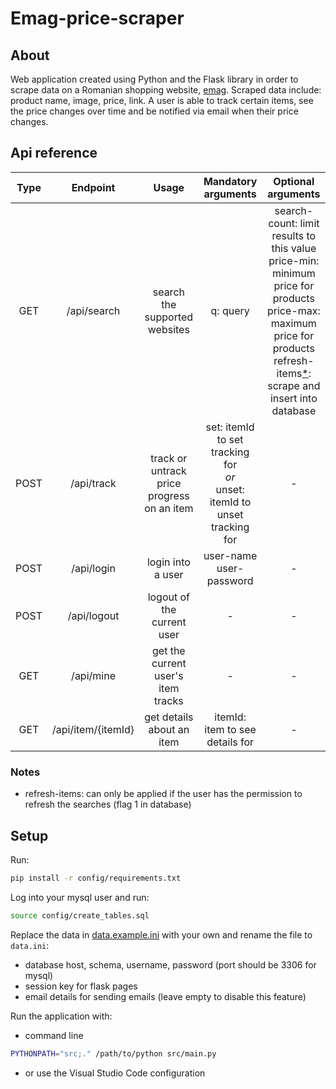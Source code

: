 # Emag-price-scraper

## About

Web application created using Python and the Flask library in order to scrape data on a Romanian shopping website, [emag](https://www.emag.ro/). Scraped data include: product name, image, price, link. A user is able to track certain items, see the price changes over time and be notified via email when their price changes.

## Api reference

| Type  |      Endpoint      |                   Usage                    |                              Mandatory arguments                               |                                                                                    Optional arguments                                                                                    |
| :---: | :----------------: | :----------------------------------------: | :----------------------------------------------------------------------------: | :--------------------------------------------------------------------------------------------------------------------------------------------------------------------------------------: |
|  GET  |    /api/search     |       search the supported websites        |                                    q: query                                    | search-count: limit results to this value<br>price-min: minimum price for products<br>price-max: maximum price for products<br>refresh-items[*](#notes): scrape and insert into database |
| POST  |     /api/track     | track or untrack price progress on an item | set: itemId to set tracking for<br>*or*<br>unset: itemId to unset tracking for |                                                                                            -                                                                                             |
| POST  |     /api/login     |             login into a user              |                           user-name<br>user-password                           |                                                                                            -                                                                                             |
| POST  |    /api/logout     |         logout of the current user         |                                       -                                        |                                                                                            -                                                                                             |
|  GET  |     /api/mine      |     get the current user's item tracks     |                                       -                                        |                                                                                            -                                                                                             |
|  GET  | /api/item/{itemId} |         get details about an item          |                        itemId: item to see details for                         |                                                                                            -                                                                                             |

### Notes

- refresh-items: can only be applied if the user has the permission to refresh the searches (flag 1 in database)

## Setup

Run:

```bash
pip install -r config/requirements.txt
```

Log into your mysql user and run:

```bash
source config/create_tables.sql
```

Replace the data in [data.example.ini](config/data.example.ini) with your own and rename the file to `data.ini`:

- database host, schema, username, password (port should be 3306 for mysql)
- session key for flask pages
- email details for sending emails (leave empty to disable this feature)

Run the application with:

- command line

```bash
PYTHONPATH="src;." /path/to/python src/main.py
```

- or use the Visual Studio Code configuration
